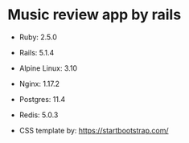 # Music review app by rails

* Ruby: 2.5.0

* Rails: 5.1.4

* Alpine Linux: 3.10

* Nginx: 1.17.2

* Postgres: 11.4

* Redis: 5.0.3

* CSS template by: <https://startbootstrap.com/>
